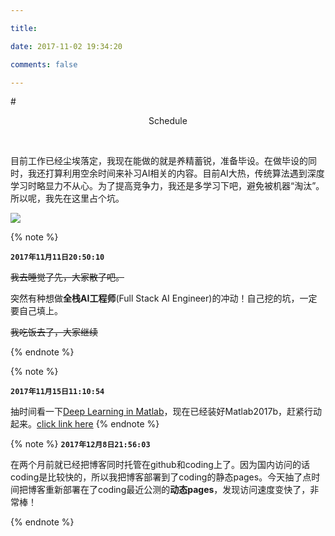 ```yaml
---

title:

date: 2017-11-02 19:34:20

comments: false

---
```




#<center>Schedule</center>



<br>



目前工作已经尘埃落定，我现在能做的就是养精蓄锐，准备毕设。在做毕设的同时，我还打算利用空余时间来补习AI相关的内容。目前AI大热，传统算法遇到深度学习时略显力不从心。为了提高竞争力，我还是多学习下吧，避免被机器“淘汰”。所以呢，我先在这里占个坑。

![](http://oofx6tpf6.bkt.clouddn.com/17-11-3/35039818.jpg)



{% note %}

**`2017年11月11日20:50:10`**

~~我去睡觉了先，大家散了吧。~~

突然有种想做**全栈AI工程师**(Full Stack AI Engineer)的冲动！自己挖的坑，一定要自己填上。

~~我吃饭去了，大家继续~~

{% endnote %}



{% note %}

**`2017年11月15日11:10:54`**

抽时间看一下[Deep Learning in Matlab](http://cn.mathworks.com/help/nnet/ug/deep-learning-in-matlab.html)，现在已经装好Matlab2017b，赶紧行动起来。[click link here](http://blog.csdn.net/Mr_Curry/article/details/53160914?locationNum=4&fps=1)
{% endnote %}


{% note %}
**`2017年12月8日21:56:03`**

在两个月前就已经把博客同时托管在github和coding上了。因为国内访问的话coding是比较快的，所以我把博客部署到了coding的静态pages。今天抽了点时间把博客重新部署在了coding最近公测的**动态pages**，发现访问速度变快了，非常棒！









{% endnote %}